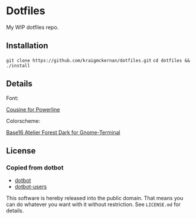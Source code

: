 Dotfiles
========

My WIP dotfiles repo.

Installation
------------

`git clone https://github.com/kraigmckernan/dotfiles.git`
`cd dotfiles && ./install`


Details
-------

Font: 

[Cousine for Powerline](https://github.com/powerline/fonts/tree/master/Cousine)

Colorscheme:

[Base16 Atelier Forest Dark for Gnome-Terminal](https://github.com/chriskempson/base16-gnome-terminal/blob/master/base16-atelierforest.dark.sh)

License
-------

### Copied from dotbot

* [dotbot](https://github.com/anishathalye/dotbot)
* [dotbot-users](https://github.com/anishathalye/dotbot/wiki/List-of-Dotbot-Users)

This software is hereby released into the public domain. That means you can do
whatever you want with it without restriction. See `LICENSE.md` for details.
